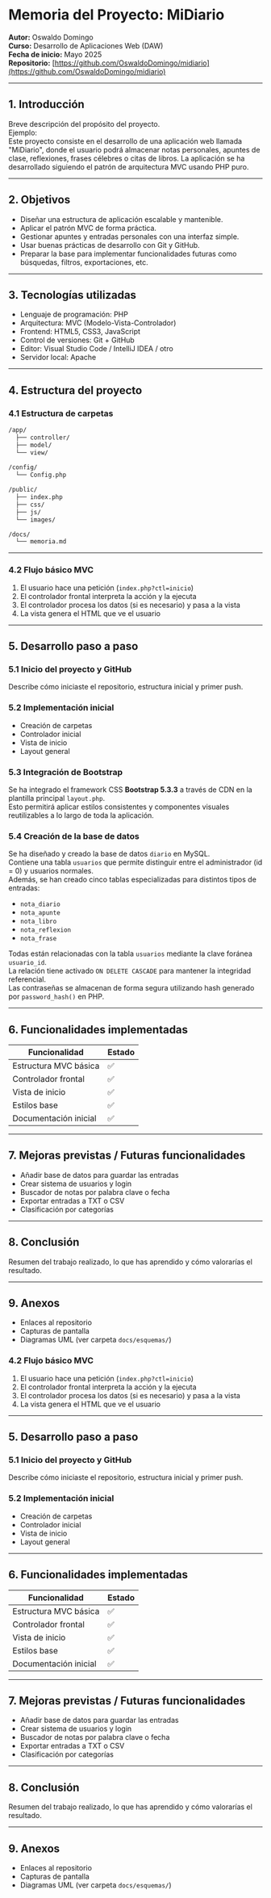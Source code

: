 # Memoria del Proyecto: MiDiario

**Autor:** Oswaldo Domingo  
**Curso:** Desarrollo de Aplicaciones Web (DAW)  
**Fecha de inicio:** Mayo 2025  
**Repositorio:** [https://github.com/OswaldoDomingo/midiario](https://github.com/OswaldoDomingo/midiario)

---

## 1. Introducción

Breve descripción del propósito del proyecto.  
Ejemplo:  
Este proyecto consiste en el desarrollo de una aplicación web llamada "MiDiario", donde el usuario podrá almacenar notas personales, apuntes de clase, reflexiones, frases célebres o citas de libros. La aplicación se ha desarrollado siguiendo el patrón de arquitectura MVC usando PHP puro.

---

## 2. Objetivos

- Diseñar una estructura de aplicación escalable y mantenible.
- Aplicar el patrón MVC de forma práctica.
- Gestionar apuntes y entradas personales con una interfaz simple.
- Usar buenas prácticas de desarrollo con Git y GitHub.
- Preparar la base para implementar funcionalidades futuras como búsquedas, filtros, exportaciones, etc.

---

## 3. Tecnologías utilizadas

- Lenguaje de programación: PHP
- Arquitectura: MVC (Modelo-Vista-Controlador)
- Frontend: HTML5, CSS3, JavaScript
- Control de versiones: Git + GitHub
- Editor: Visual Studio Code / IntelliJ IDEA / otro
- Servidor local: Apache

---

## 4. Estructura del proyecto

### 4.1 Estructura de carpetas

```txt
/app/
  ├── controller/
  ├── model/
  └── view/
  
/config/
  └── Config.php

/public/
  ├── index.php
  ├── css/
  ├── js/
  └── images/

/docs/
  └── memoria.md

```
---

### 4.2 Flujo básico MVC

1. El usuario hace una petición (`index.php?ctl=inicio`)
2. El controlador frontal interpreta la acción y la ejecuta
3. El controlador procesa los datos (si es necesario) y pasa a la vista
4. La vista genera el HTML que ve el usuario

---

## 5. Desarrollo paso a paso

### 5.1 Inicio del proyecto y GitHub

Describe cómo iniciaste el repositorio, estructura inicial y primer push.

### 5.2 Implementación inicial

- Creación de carpetas
- Controlador inicial
- Vista de inicio
- Layout general

### 5.3 Integración de Bootstrap

Se ha integrado el framework CSS **Bootstrap 5.3.3** a través de CDN en la plantilla principal `layout.php`.  
Esto permitirá aplicar estilos consistentes y componentes visuales reutilizables a lo largo de toda la aplicación.

### 5.4 Creación de la base de datos

Se ha diseñado y creado la base de datos `diario` en MySQL.  
Contiene una tabla `usuarios` que permite distinguir entre el administrador (id = 0) y usuarios normales.  
Además, se han creado cinco tablas especializadas para distintos tipos de entradas:

- `nota_diario`
- `nota_apunte`
- `nota_libro`
- `nota_reflexion`
- `nota_frase`

Todas están relacionadas con la tabla `usuarios` mediante la clave foránea `usuario_id`.  
La relación tiene activado `ON DELETE CASCADE` para mantener la integridad referencial.  
Las contraseñas se almacenan de forma segura utilizando hash generado por `password_hash()` en PHP.

---

## 6. Funcionalidades implementadas

| Funcionalidad               | Estado |
|-----------------------------|--------|
| Estructura MVC básica       | ✅     |
| Controlador frontal         | ✅     |
| Vista de inicio             | ✅     |
| Estilos base                | ✅     |
| Documentación inicial       | ✅     |

---

## 7. Mejoras previstas / Futuras funcionalidades

- Añadir base de datos para guardar las entradas
- Crear sistema de usuarios y login
- Buscador de notas por palabra clave o fecha
- Exportar entradas a TXT o CSV
- Clasificación por categorías

---

## 8. Conclusión

Resumen del trabajo realizado, lo que has aprendido y cómo valorarías el resultado.

---

## 9. Anexos

- Enlaces al repositorio
- Capturas de pantalla
- Diagramas UML (ver carpeta `docs/esquemas/`)
### 4.2 Flujo básico MVC

1. El usuario hace una petición (`index.php?ctl=inicio`)
2. El controlador frontal interpreta la acción y la ejecuta
3. El controlador procesa los datos (si es necesario) y pasa a la vista
4. La vista genera el HTML que ve el usuario

---

## 5. Desarrollo paso a paso

### 5.1 Inicio del proyecto y GitHub

Describe cómo iniciaste el repositorio, estructura inicial y primer push.

### 5.2 Implementación inicial

- Creación de carpetas
- Controlador inicial
- Vista de inicio
- Layout general

---

## 6. Funcionalidades implementadas

| Funcionalidad               | Estado |
|-----------------------------|--------|
| Estructura MVC básica       |   ✅   |
| Controlador frontal         |   ✅   |
| Vista de inicio             |   ✅   |
| Estilos base                |   ✅   |
| Documentación inicial       |   ✅   |

---

## 7. Mejoras previstas / Futuras funcionalidades

- Añadir base de datos para guardar las entradas
- Crear sistema de usuarios y login
- Buscador de notas por palabra clave o fecha
- Exportar entradas a TXT o CSV
- Clasificación por categorías

---

## 8. Conclusión

Resumen del trabajo realizado, lo que has aprendido y cómo valorarías el resultado.

---

## 9. Anexos

- Enlaces al repositorio
- Capturas de pantalla
- Diagramas UML (ver carpeta `docs/esquemas/`)

